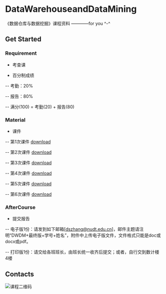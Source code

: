# DataWarehouseandDataMining
《数据仓库与数据挖掘》课程资料     ————for you ^-^

## Get Started

### Requirement

- 考查课

- 百分制成绩

-- 考勤：20%

-- 报告：80%

-- 满分(100) = 考勤(20) + 报告(80)

### Material

- 课件

-- 第1次课件 [download](https://github.com/ren98feng/ren98feng.github.io/blob/master/attachments/DWDM-20200912a.pdf)

-- 第2次课件 [download](https://github.com/ren98feng/ren98feng.github.io/blob/master/attachments/DWDM-20200912b.pdf)

-- 第3次课件 [download](https://github.com/ren98feng/ren98feng.github.io/blob/master/attachments/DWDM-20200919a.pdf)

-- 第4次课件 [download](https://github.com/ren98feng/ren98feng.github.io/blob/master/attachments/DWDM-20200919b.pdf)

-- 第5次课件 [download](https://github.com/ren98feng/ren98feng.github.io/blob/master/attachments/DWDM-20200926a.pdf)

-- 第6次课件 [download](https://github.com/ren98feng/ren98feng.github.io/blob/master/attachments/DWDM-20200926b.pdf)

### AfterCourse

- 提交报告

-- 电子版1份：请发到如下邮箱[dszhang@nudt.edu.cn]，邮件主题请注明“DWDM+最终版+学号+姓名”，附件中上传电子版文件，文件格式只能是doc或docx或pdf。

-- 打印版1份：请交给各班班长，由班长统一收齐后提交；或者，自行交到数计楼4楼

## Contacts

![课程二维码](https://ren98feng.github.io/attachments/link.png)
